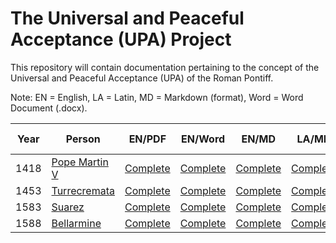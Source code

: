 # The Universal and Peaceful Acceptance (UPA) Project

This repository will contain documentation pertaining to the concept of the Universal and Peaceful Acceptance (UPA) of the Roman Pontiff.

Note: EN = English, LA = Latin, MD = Markdown (format), Word = Word Document (.docx).

| Year | Person | EN/PDF | EN/Word | EN/MD | LA/MD | LA-EN/MD | LA-EN/PDF |
|------|--------|--------|---------|-------|-------|----------|-----------|
| 1418 | [Pope Martin V](https://github.com/TreadingTheTiber/UPA/tree/main/1418%20Pope%20Martin%20V) | [Complete](https://github.com/TreadingTheTiber/UPA/blob/main/1418%20Pope%20Martin%20V/1418_Pope_Martin_EN.pdf) | [Complete](https://github.com/TreadingTheTiber/UPA/raw/refs/heads/main/1418%20Pope%20Martin%20V/1418_Pope_Martin_EN.docx) | [Complete](https://github.com/TreadingTheTiber/UPA/blob/main/1418%20Pope%20Martin%20V/1418_Pope_Martin_EN.md) | [Complete](https://github.com/TreadingTheTiber/UPA/blob/main/1418%20Pope%20Martin%20V/1418_Pope_Martin_LA.md) | TBD | TBD |
| 1453 | [Turrecremata](https://github.com/TreadingTheTiber/UPA/tree/main/1453%20Turrecremata) | [Complete](https://github.com/TreadingTheTiber/UPA/blob/main/1453%20Turrecremata/1453_Torq_EN.pdf) | [Complete](https://github.com/TreadingTheTiber/UPA/raw/refs/heads/main/1453%20Turrecremata/1453_Torq_EN.docx) | [Complete](https://github.com/TreadingTheTiber/UPA/blob/main/1453%20Turrecremata/1453_Torq_EN.md) | [Complete](https://github.com/TreadingTheTiber/UPA/blob/main/1453%20Turrecremata/1453_Torq_LA.md) | TBD | TBD |
| 1583 | [Suarez](https://github.com/TreadingTheTiber/UPA/tree/main/1583%20Suarez) | [Complete](https://github.com/TreadingTheTiber/UPA/blob/main/1583%20Suarez/1583_Suarez_EN.pdf) | [Complete](https://github.com/TreadingTheTiber/UPA/raw/refs/heads/main/1583%20Suarez/1583_Suarez_EN.docx) | [Complete](https://github.com/TreadingTheTiber/UPA/blob/main/1583%20Suarez/1583_Suarez_EN.md) | [Complete](https://github.com/TreadingTheTiber/UPA/blob/main/1583%20Suarez/1583_Suarez_LA.md) | TBD | TBD |
| 1588 | [Bellarmine](https://github.com/TreadingTheTiber/UPA/tree/main/1588%20Bellarmine) | [Complete](https://github.com/TreadingTheTiber/UPA/blob/main/1588%20Bellarmine/1588_Bellarmine_EN.pdf) | [Complete](https://github.com/TreadingTheTiber/UPA/raw/refs/heads/main/1588%20Bellarmine/1588_Bellarmine_EN.docx) | [Complete](https://github.com/TreadingTheTiber/UPA/blob/main/1588%20Bellarmine/1588_Bellarmine_EN.md) | [Complete](https://github.com/TreadingTheTiber/UPA/blob/main/1588%20Bellarmine/1588_Bellarmine_LA.md) | TBD | TBD |


